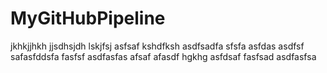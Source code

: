 # MyGitHubPipeline

jkhkjjhkh
jjsdhsjdh
lskjfsj
asfsaf
kshdfksh
asdfsadfa
sfsfa
asfdas
asdfsf
safasfddsfa
fasfsf
asdfasfas
afsaf
afasdf
hgkhg
asfdsaf
fasfsad
asdfasfsa
